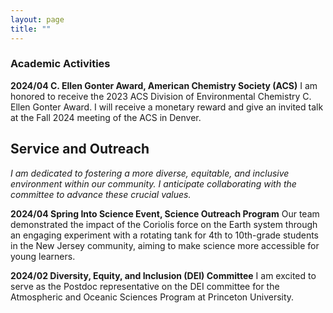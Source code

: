```yaml
---
layout: page
title: ""
---
```


### Academic Activities
**2024/04 C. Ellen Gonter Award, American Chemistry Society (ACS)** I am honored to receive the 2023 ACS Division of Environmental Chemistry C. Ellen Gonter Award. I will receive a monetary reward and give an invited talk at the Fall 2024 meeting of the ACS in Denver.

## Service and Outreach
*I am dedicated to fostering a more diverse, equitable, and inclusive environment within our community. I anticipate collaborating with the committee to advance these crucial values.*

**2024/04 Spring Into Science Event, Science Outreach Program** Our team demonstrated the impact of the Coriolis force on the Earth system through an engaging experiment with a rotating tank for 4th to 10th-grade students in the New Jersey community, aiming to make science more accessible for young learners.</font>

**2024/02 Diversity, Equity, and Inclusion (DEI) Committee** I am excited to serve as the Postdoc representative on the DEI committee for the Atmospheric and Oceanic Sciences Program at Princeton University.

